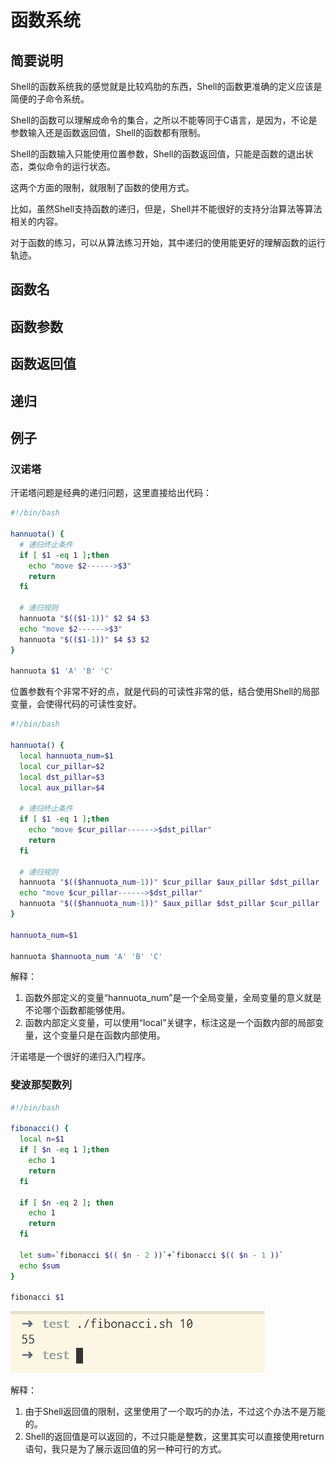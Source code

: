 # 函数系统

## 简要说明

Shell的函数系统我的感觉就是比较鸡肋的东西，Shell的函数更准确的定义应该是简便的子命令系统。

Shell的函数可以理解成命令的集合，之所以不能等同于C语言，是因为，不论是参数输入还是函数返回值，Shell的函数都有限制。

Shell的函数输入只能使用位置参数，Shell的函数返回值，只能是函数的退出状态，类似命令的运行状态。

这两个方面的限制，就限制了函数的使用方式。

比如，虽然Shell支持函数的递归，但是，Shell并不能很好的支持分治算法等算法相关的内容。

对于函数的练习，可以从算法练习开始，其中递归的使用能更好的理解函数的运行轨迹。

## 函数名

## 函数参数

## 函数返回值

## 递归

## 例子

### 汉诺塔

汗诺塔问题是经典的递归问题，这里直接给出代码：

```sh
#!/bin/bash

hannuota() {  
  # 递归终止条件
  if [ $1 -eq 1 ];then
    echo "move $2------>$3"
    return
  fi

  # 递归规则
  hannuota "$(($1-1))" $2 $4 $3
  echo "move $2------>$3"
  hannuota "$(($1-1))" $4 $3 $2
}

hannuota $1 'A' 'B' 'C'
```

位置参数有个非常不好的点，就是代码的可读性非常的低，结合使用Shell的局部变量，会使得代码的可读性变好。

```sh
#!/bin/bash

hannuota() {  
  local hannuota_num=$1
  local cur_pillar=$2
  local dst_pillar=$3
  local aux_pillar=$4

  # 递归终止条件
  if [ $1 -eq 1 ];then
    echo "move $cur_pillar------>$dst_pillar"
    return
  fi

  # 递归规则
  hannuota "$(($hannuota_num-1))" $cur_pillar $aux_pillar $dst_pillar
  echo "move $cur_pillar------>$dst_pillar"
  hannuota "$(($hannuota_num-1))" $aux_pillar $dst_pillar $cur_pillar
}

hannuota_num=$1

hannuota $hannuota_num 'A' 'B' 'C'
```

解释：

  1. 函数外部定义的变量“hannuota_num”是一个全局变量，全局变量的意义就是不论哪个函数都能够使用。
  2. 函数内部定义变量，可以使用“local”关键字，标注这是一个函数内部的局部变量，这个变量只是在函数内部使用。

汗诺塔是一个很好的递归入门程序。

### 斐波那契数列

```sh
#!/bin/bash

fibonacci() {
  local n=$1
  if [ $n -eq 1 ];then
    echo 1
    return
  fi

  if [ $n -eq 2 ]; then
    echo 1
    return
  fi

  let sum=`fibonacci $(( $n - 2 ))`+`fibonacci $(( $n - 1 ))`
  echo $sum
}

fibonacci $1
```

![11.png](./img/11.png)

解释：

  1. 由于Shell返回值的限制，这里使用了一个取巧的办法，不过这个办法不是万能的。
  2. Shell的返回值是可以返回的，不过只能是整数，这里其实可以直接使用return语句，我只是为了展示返回值的另一种可行的方式。
